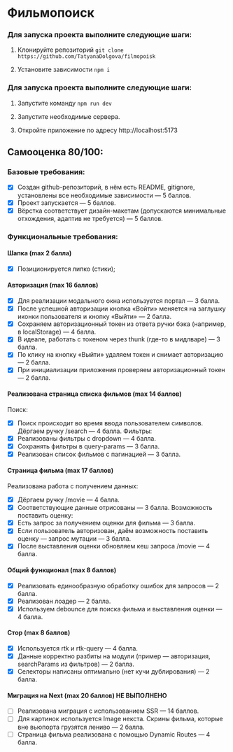 # Фильмопоиск

### Для запуска проекта выполните следующие шаги:

1. Клонируйте репозиторий 
`git clone https://github.com/TatyanaDolgova/filmopoisk`

2. Установите зависимости
`npm i`

### Для запуска проекта выполните следующие шаги:
1. Запустите команду 
`npm run dev`

2. Запустите необходимые сервера.

3. Откройте приложение по адресу http://localhost:5173

## Самооценка 80/100:

### Базовые требования:
-[x] Создан github-репозиторий, в нём есть README, gitignore, установлены все необходимые зависимости — 5 баллов.
-[x] Проект запускается — 5 баллов.
-[x] Вёрстка соответствует дизайн-макетам (допускаются минимальные отхождения, адаптив не требуется) — 5 баллов.

### Функциональные требования:
#### Шапка (max 2 балла)
-[x] Позиционируется липко (стики);

#### Авторизация (max 16 баллов)
-[x] Для реализации модального окна используется портал — 3 балла.
-[x] После успешной авторизации кнопка «Войти» меняется на заглушку иконки пользователя и кнопку «Выйти» — 2 балла.
-[x] Сохраняем авторизационный токен из ответа ручки бэка (например, в localStorage) — 4 балла.
-[x] В идеале, работать с токеном через thunk (где-то в мидлваре) — 3 балла.
-[x] По клику на кнопку «Выйти» удаляем токен и снимает авторизацию — 2 балла.
-[x] При инициализации приложения проверяем авторизационный токен — 2 балла.

#### Реализована страница списка фильмов (max 14 баллов)

Поиск:
-[x] Поиск происходит во время ввода пользователем символов. Дёргаем ручку /search — 4 балла.
Фильтры:
-[x] Реализованы фильтры с dropdown — 4 балла.
-[x] Сохранять фильтры в query-params — 3 балла.
-[x] Реализован список фильмов с пагинацией — 3 балла.

#### Страница фильма (max 17 баллов)

Реализована работа с получением данных:
-[x] Дёргаем ручку /movie — 4 балла.
-[x] Соответствующие данные отрисованы — 3 балла.
Возможность поставить оценку:
-[x] Есть запрос за получением оценки для фильма — 3 балла.
-[x] Если пользователь авторизован, даём возможность поставить оценку — запрос мутации — 3 балла.
-[x] После выставления оценки обновляем кеш запроса /movie — 4 балла.

#### Общий функционал (max 8 баллов)

-[x] Реализовать единообразную обработку ошибок для запросов — 2 балла.
-[x] Реализован лоадер — 2 балла.
-[x] Используем debounce для поиска фильма и выставления оценки — 4 балла.

#### Стор (max 8 баллов)

-[x] Используется rtk и rtk-query — 4 балла.
-[x] Данные корректно разбиты на модули (пример — авторизация, searchParams из фильтров) — 2 балла.
-[x] Селекторы написаны оптимально (нет кучи дублирования) — 2 балла.

#### Миграция на Next (max 20 баллов) НЕ ВЫПОЛНЕНО
-[ ] Реализована миграция с использованием SSR — 14 баллов.
-[ ] Для картинок используется Image некста. Скрины фильма, которые вне вьюпорта грузятся лениво — 2 балла.
-[ ] Страница фильма реализована с помощью Dynamic Routes — 4 балла.